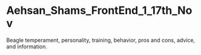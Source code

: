 # Aehsan_Shams_FrontEnd_1_17th_Nov
Beagle temperament, personality, training, behavior, pros and cons, advice, and information.
